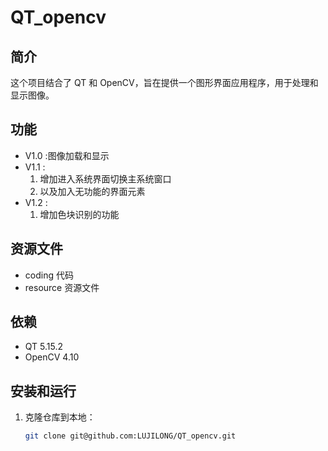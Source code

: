 # QT_opencv

## 简介
这个项目结合了 QT 和 OpenCV，旨在提供一个图形界面应用程序，用于处理和显示图像。

## 功能
-  V1.0 :图像加载和显示
- V1.1 :
    1. 增加进入系统界面切换主系统窗口
    2. 以及加入无功能的界面元素
- V1.2 :
    1. 增加色块识别的功能

## 资源文件
- coding 代码
- resource 资源文件

## 依赖
- QT 5.15.2
- OpenCV 4.10

## 安装和运行
1. 克隆仓库到本地：
   ```bash
   git clone git@github.com:LUJILONG/QT_opencv.git
